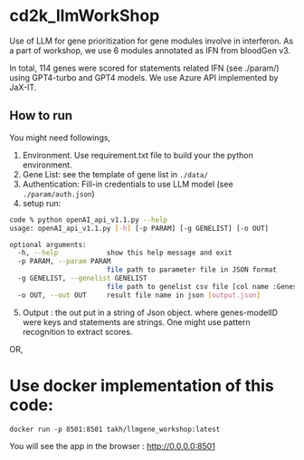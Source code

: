 # cd2k_llmWorkShop

Use of LLM for gene prioritization for gene modules involve in interferon.
As a part of workshop, we use 6 modules annotated as IFN from bloodGen v3.

In total, 114 genes were scored for statements related IFN (see ./param/) using GPT4-turbo and GPT4 models.
We use Azure API implemented by JaX-IT.

## How to run

You might need followings,

1. Environment. Use requirement.txt file to build your the python environment.
2. Gene List: see the template of gene list in `./data/`
3. Authentication: Fill-in credentials to use LLM model (see ``./param/auth.json``)
4. setup run: 

```bash
code % python openAI_api_v1.1.py --help
usage: openAI_api_v1.1.py [-h] [-p PARAM] [-g GENELIST] [-o OUT]

optional arguments:
  -h, --help            show this help message and exit
  -p PARAM, --param PARAM
                        file path to parameter file in JSON format
  -g GENELIST, --genelist GENELIST
                        file path to genelist csv file [col name :Genes]
  -o OUT, --out OUT     result file name in json [output.json]
```

5. Output : the out put in a string of Json object. where genes-modelID were keys and statements are strings. One might use pattern recognition to extract scores. 


OR,
# Use docker implementation of this code:

`
docker run -p 8501:8501 takh/llmgene_workshop:latest
`

You will see the app in the browser : http://0.0.0.0:8501 

